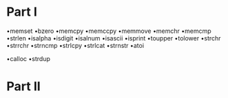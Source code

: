# Part I

•memset
•bzero
•memcpy
•memccpy
•memmove
•memchr
•memcmp
•strlen
•isalpha
•isdigit
•isalnum
•isascii
•isprint
•toupper
•tolower
•strchr
•strrchr
•strncmp
•strlcpy
•strlcat
•strnstr
•atoi

•calloc
•strdup

# Part II

